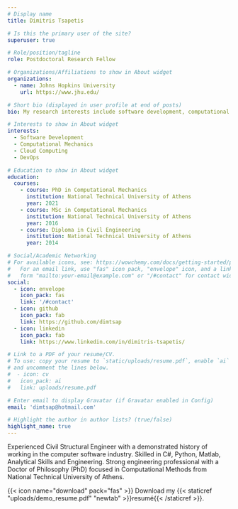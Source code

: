 ```yaml
---
# Display name
title: Dimitris Tsapetis

# Is this the primary user of the site?
superuser: true

# Role/position/tagline
role: Postdoctoral Research Fellow

# Organizations/Affiliations to show in About widget
organizations:
  - name: Johns Hopkins University
    url: https://www.jhu.edu/

# Short bio (displayed in user profile at end of posts)
bio: My research interests include software development, computational mechanics and cloud computing.

# Interests to show in About widget
interests:
  - Software Development
  - Computational Mechanics
  - Cloud Computing
  - DevOps

# Education to show in About widget
education:
  courses:
    - course: PhD in Computational Mechanics
      institution: National Technical University of Athens
      year: 2021
    - course: MSc in Computational Mechanics
      institution: National Technical University of Athens
      year: 2016
    - course: Diploma in Civil Engineering
      institution: National Technical University of Athens
      year: 2014

# Social/Academic Networking
# For available icons, see: https://wowchemy.com/docs/getting-started/page-builder/#icons
#   For an email link, use "fas" icon pack, "envelope" icon, and a link in the
#   form "mailto:your-email@example.com" or "/#contact" for contact widget.
social:
  - icon: envelope
    icon_pack: fas
    link: '/#contact'
  - icon: github
    icon_pack: fab
    link: https://github.com/dimtsap
  - icon: linkedin
    icon_pack: fab
    link: https://www.linkedin.com/in/dimitris-tsapetis/

# Link to a PDF of your resume/CV.
# To use: copy your resume to `static/uploads/resume.pdf`, enable `ai` icons in `params.toml`,
# and uncomment the lines below.
#  - icon: cv
#   icon_pack: ai
#   link: uploads/resume.pdf

# Enter email to display Gravatar (if Gravatar enabled in Config)
email: 'dimtsap@hotmail.com'

# Highlight the author in author lists? (true/false)
highlight_name: true
---
```


Experienced Civil Structural Engineer with a demonstrated history of working in the computer software industry. Skilled in C#, Python, Matlab, Analytical Skills and Engineering. Strong engineering professional with a Doctor of Philosophy (PhD) focused in Computational Methods from National Technical University of Athens.

{{< icon name="download" pack="fas" >}} Download my {{< staticref "uploads/demo_resume.pdf" "newtab" >}}resumé{{< /staticref >}}.
